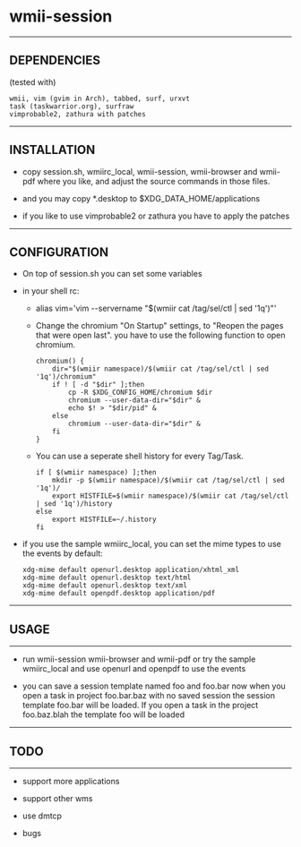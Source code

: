 wmii-session
==============================================================================

------------------------------------------------------------------------------
DEPENDENCIES 
------------------------------------------------------------------------------

(tested with)

    wmii, vim (gvim in Arch), tabbed, surf, urxvt
    task (taskwarrior.org), surfraw
    vimprobable2, zathura with patches


------------------------------------------------------------------------------
INSTALLATION
------------------------------------------------------------------------------

* copy session.sh, wmiirc_local, wmii-session, wmii-browser and wmii-pdf
where you like, and adjust the source commands in those files.

* and you may copy *.desktop to $XDG_DATA_HOME/applications

* if you like to use vimprobable2 or zathura you have to apply the patches


------------------------------------------------------------------------------
CONFIGURATION
------------------------------------------------------------------------------

* On top of session.sh you can set some variables

* in your shell rc:

    * alias vim='vim --servername "$(wmiir cat /tag/sel/ctl | sed '1q')"'
    
    * Change the chromium "On Startup" settings, to "Reopen the pages that
      were open last". you have to use the following function to open chromium.
    
          chromium() {
              dir="$(wmiir namespace)/$(wmiir cat /tag/sel/ctl | sed '1q')/chromium"
              if ! [ -d "$dir" ];then
                  cp -R $XDG_CONFIG_HOME/chromium $dir
                  chromium --user-data-dir="$dir" &
                  echo $! > "$dir/pid" &
              else
                  chromium --user-data-dir="$dir" &
              fi
          }
    
    * You can use a seperate shell history for every Tag/Task. 
    
          if [ $(wmiir namespace) ];then
              mkdir -p $(wmiir namespace)/$(wmiir cat /tag/sel/ctl | sed '1q')/
              export HISTFILE=$(wmiir namespace)/$(wmiir cat /tag/sel/ctl | sed '1q')/history
          else
              export HISTFILE=~/.history
          fi
    
* if you use the sample wmiirc_local, 
  you can set the mime types to use the events by default:

      xdg-mime default openurl.desktop application/xhtml_xml
      xdg-mime default openurl.desktop text/html
      xdg-mime default openurl.desktop text/xml
      xdg-mime default openpdf.desktop application/pdf


------------------------------------------------------------------------------
## USAGE
------------------------------------------------------------------------------

* run wmii-session wmii-browser and wmii-pdf
  or try the sample wmiirc_local
  and use openurl and openpdf to use the events

* you can save a session template named foo and foo.bar
  now when you open a task in project foo.bar.baz with no saved session
  the session template foo.bar will be loaded. If you open a task
  in the project foo.baz.blah the template foo will be loaded



------------------------------------------------------------------------------
## TODO
------------------------------------------------------------------------------

* support more applications

* support other wms

* use dmtcp

* bugs
